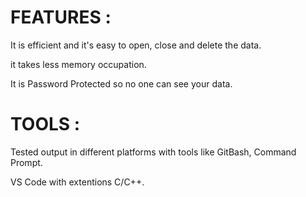 # FEATURES :
It is efficient and it's easy to open, close and delete the data.

it takes less memory occupation.

It is Password Protected so no one can see your data.
# TOOLS :
Tested output in different platforms with tools like GitBash, Command Prompt.

VS Code with extentions C/C++.
